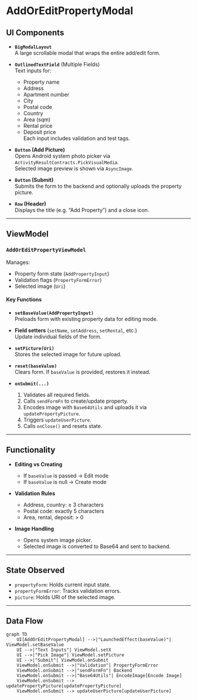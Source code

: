 # AddOrEditPropertyModal

## UI Components

* **`BigModalLayout`**  
  A large scrollable modal that wraps the entire add/edit form.

* **`OutlinedTextField`** (Multiple Fields)  
  Text inputs for:
  - Property name  
  - Address  
  - Apartment number  
  - City  
  - Postal code  
  - Country  
  - Area (sqm)  
  - Rental price  
  - Deposit price  
  Each input includes validation and test tags.

* **`Button` (Add Picture)**  
  Opens Android system photo picker via `ActivityResultContracts.PickVisualMedia`.  
  Selected image preview is shown via `AsyncImage`.

* **`Button` (Submit)**  
  Submits the form to the backend and optionally uploads the property picture.

* **`Row` (Header)**  
  Displays the title (e.g. “Add Property”) and a close icon.

---

## ViewModel

### `AddOrEditPropertyViewModel`

Manages:

* Property form state (`AddPropertyInput`)
* Validation flags (`PropertyFormError`)
* Selected image (`Uri`)

#### Key Functions

* **`setBaseValue(AddPropertyInput)`**  
  Preloads form with existing property data for editing mode.

* **Field setters** (`setName`, `setAddress`, `setRental`, etc.)  
  Update individual fields of the form.

* **`setPicture(Uri)`**  
  Stores the selected image for future upload.

* **`reset(baseValue)`**  
  Clears form. If `baseValue` is provided, restores it instead.

* **`onSubmit(...)`**  
  1. Validates all required fields.
  2. Calls `sendFormFn` to create/update property.
  3. Encodes image with `Base64Utils` and uploads it via `updatePropertyPicture`.
  4. Triggers `updateUserPicture`.
  5. Calls `onClose()` and resets state.

---

## Functionality

* **Editing vs Creating**  
  - If `baseValue` is passed → Edit mode  
  - If `baseValue` is null → Create mode

* **Validation Rules**
  - Address, country: ≥ 3 characters  
  - Postal code: exactly 5 characters  
  - Area, rental, deposit: > 0

* **Image Handling**
  - Opens system image picker.
  - Selected image is converted to Base64 and sent to backend.

---

## State Observed

* `propertyForm`: Holds current input state.
* `propertyFormError`: Tracks validation errors.
* `picture`: Holds URI of the selected image.

---

## Data Flow

```mermaid
graph TD
    UI[AddOrEditPropertyModal] -->|"LaunchedEffect(baseValue)"| ViewModel.setBaseValue
    UI -->|"Text Inputs"| ViewModel.setX
    UI -->|"Pick Image"| ViewModel.setPicture
    UI -->|"Submit"| ViewModel.onSubmit
    ViewModel.onSubmit -->|"Validation"| PropertyFormError
    ViewModel.onSubmit -->|"sendFormFn"| Backend
    ViewModel.onSubmit -->|"Base64Utils"| EncodeImage[Encode Image]
    ViewModel.onSubmit --> updatePropertyPicture[updatePropertyPicture]
    ViewModel.onSubmit --> updateUserPicture[updateUserPicture]

```